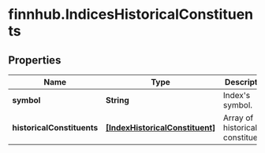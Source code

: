 # finnhub.IndicesHistoricalConstituents

## Properties

Name | Type | Description | Notes
------------ | ------------- | ------------- | -------------
**symbol** | **String** | Index&#39;s symbol. | [optional] 
**historicalConstituents** | [**[IndexHistoricalConstituent]**](IndexHistoricalConstituent.md) | Array of historical constituents. | [optional] 


